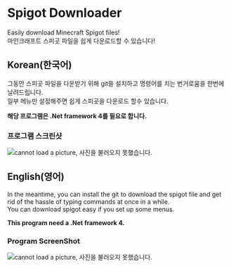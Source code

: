 Spigot Downloader
======
Easily download Minecraft Spigot files!<br>
마인크래프트 스피곳 파일을 쉽게 다운로드할 수 있습니다!

## Korean(한국어)
그동안 스피곳 파일을 다운받기 위해 git을 설치하고 명령어를 치는 번거로움을 한번에 날려드립니다.<br>
일부 메뉴만 설정해주면 쉽게 스피곳을 다운로드 할수 있습니다.

**해당 프로그램은 .Net framework 4를 필요로 합니다.**

### 프로그램 스크린샷
![cannot load a picture, 사진을 불러오지 못했습니다.](https://user-images.githubusercontent.com/59216834/88448846-cc797580-ce7c-11ea-81fc-e68a8b7920a9.png)

## English(영어)
In the meantime, you can install the git to download the spigot file and get rid of the hassle of typing commands at once in a while.<br>
You can download spigot easy if you set up some menus.

**This program need a .Net framework 4.**

### Program ScreenShot
![cannot load a picture, 사진을 불러오지 못했습니다.](https://user-images.githubusercontent.com/59216834/88448843-c5eafe00-ce7c-11ea-92f6-9e8403595925.png)
